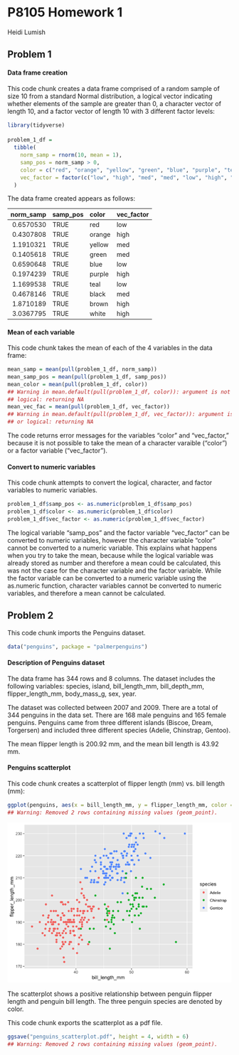 P8105 Homework 1
================
Heidi Lumish

## Problem 1

#### Data frame creation

This code chunk creates a data frame comprised of a random sample of
size 10 from a standard Normal distribution, a logical vector indicating
whether elements of the sample are greater than 0, a character vector of
length 10, and a factor vector of length 10 with 3 different factor
levels:

``` r
library(tidyverse)

problem_1_df =
  tibble(
    norm_samp = rnorm(10, mean = 1),
    samp_pos = norm_samp > 0,
    color = c("red", "orange", "yellow", "green", "blue", "purple", "teal", "black", "brown", "white"),
    vec_factor = factor(c("low", "high", "med", "med", "low", "high", "low", "med", "high", "high"))
  )
```

The data frame created appears as follows:

| norm\_samp | samp\_pos | color  | vec\_factor |
|-----------:|:----------|:-------|:------------|
|  0.6570530 | TRUE      | red    | low         |
|  0.4307808 | TRUE      | orange | high        |
|  1.1910321 | TRUE      | yellow | med         |
|  0.1405618 | TRUE      | green  | med         |
|  0.6590648 | TRUE      | blue   | low         |
|  0.1974239 | TRUE      | purple | high        |
|  1.1699538 | TRUE      | teal   | low         |
|  0.4678146 | TRUE      | black  | med         |
|  1.8710189 | TRUE      | brown  | high        |
|  3.0367795 | TRUE      | white  | high        |

#### Mean of each variable

This code chunk takes the mean of each of the 4 variables in the data
frame:

``` r
mean_samp = mean(pull(problem_1_df, norm_samp))
mean_samp_pos = mean(pull(problem_1_df, samp_pos))
mean_color = mean(pull(problem_1_df, color))
## Warning in mean.default(pull(problem_1_df, color)): argument is not numeric or
## logical: returning NA
mean_vec_fac = mean(pull(problem_1_df, vec_factor))
## Warning in mean.default(pull(problem_1_df, vec_factor)): argument is not numeric
## or logical: returning NA
```

The code returns error messages for the variables “color” and
“vec\_factor,” because it is not possible to take the mean of a
character varaible (“color”) or a factor variable (“vec\_factor”).

#### Convert to numeric variables

This code chunk attempts to convert the logical, character, and factor
variables to numeric variables.

``` r
problem_1_df$samp_pos <- as.numeric(problem_1_df$samp_pos)
problem_1_df$color <- as.numeric(problem_1_df$color)
problem_1_df$vec_factor <- as.numeric(problem_1_df$vec_factor)
```

The logical variable “samp\_pos” and the factor variable “vec\_factor”
can be converted to numeric variables, however the character variable
“color” cannot be converted to a numeric variable. This explains what
happens when you try to take the mean, because while the logical
variable was already stored as number and therefore a mean could be
calculated, this was not the case for the character variable and the
factor variable. While the factor variable can be converted to a numeric
variable using the as.numeric function, character variables cannot be
converted to numeric variables, and therefore a mean cannot be
calculated.

## Problem 2

This code chunk imports the Penguins dataset.

``` r
data("penguins", package = "palmerpenguins")
```

#### Description of Penguins dataset

The data frame has 344 rows and 8 columns. The dataset includes the
following variables: species, island, bill\_length\_mm, bill\_depth\_mm,
flipper\_length\_mm, body\_mass\_g, sex, year.

The dataset was collected between 2007 and 2009. There are a total of
344 penguins in the data set. There are 168 male penguins and 165 female
penguins. Penguins came from three different islands (Biscoe, Dream,
Torgersen) and included three different species (Adelie, Chinstrap,
Gentoo).

The mean flipper length is 200.92 mm, and the mean bill length is 43.92
mm.

#### Penguins scatterplot

This code chunk creates a scatterplot of flipper length (mm) vs. bill
length (mm):

``` r
ggplot(penguins, aes(x = bill_length_mm, y = flipper_length_mm, color = species)) + geom_point()
## Warning: Removed 2 rows containing missing values (geom_point).
```

![](p8105_hw1_hl2738_files/figure-gfm/scatterplot-1.png)<!-- -->

The scatterplot shows a positive relationship between penguin flipper
length and penguin bill length. The three penguin species are denoted by
color.

This code chunk exports the scatterplot as a pdf file.

``` r
ggsave("penguins_scatterplot.pdf", height = 4, width = 6)
## Warning: Removed 2 rows containing missing values (geom_point).
```
